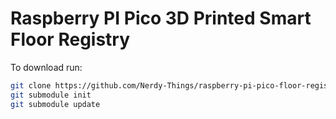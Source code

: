 # Raspberry PI Pico 3D Printed Smart Floor Registry

To download run:
```bash
git clone https://github.com/Nerdy-Things/raspberry-pi-pico-floor-registry-cross-platform.git
git submodule init
git submodule update
```

